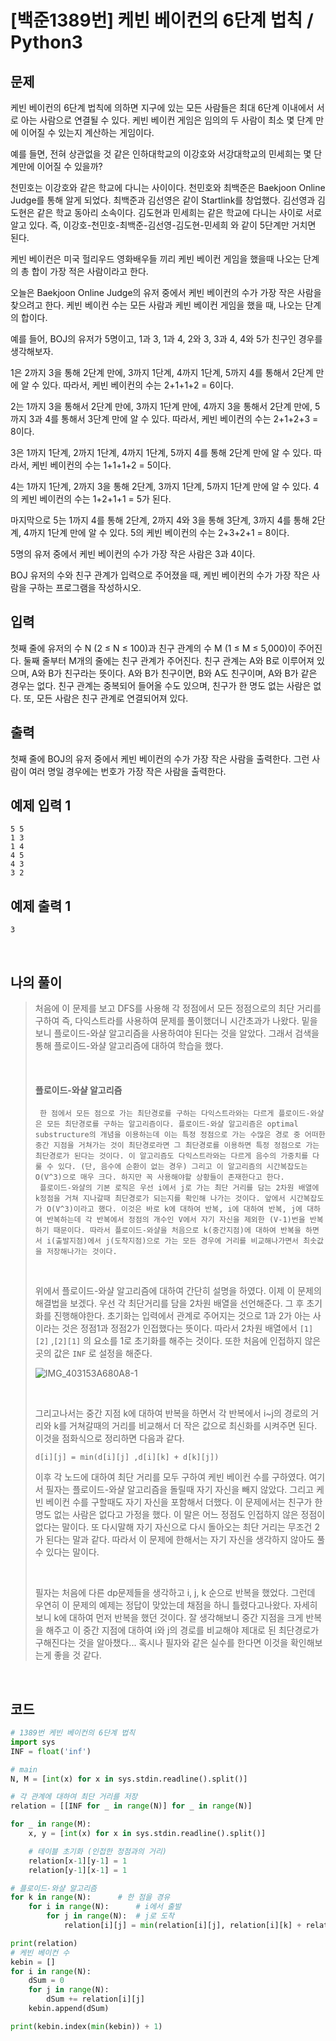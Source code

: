 # [백준1389번] 케빈 베이컨의 6단계 법칙 / Python3

## 문제

케빈 베이컨의 6단계 법칙에 의하면 지구에 있는 모든 사람들은 최대 6단계 이내에서 서로 아는 사람으로 연결될 수 있다. 케빈 베이컨 게임은 임의의 두 사람이 최소 몇 단계 만에 이어질 수 있는지 계산하는 게임이다.

예를 들면, 전혀 상관없을 것 같은 인하대학교의 이강호와 서강대학교의 민세희는 몇 단계만에 이어질 수 있을까?

천민호는 이강호와 같은 학교에 다니는 사이이다. 천민호와 최백준은 Baekjoon Online Judge를 통해 알게 되었다. 최백준과 김선영은 같이 Startlink를 창업했다. 김선영과 김도현은 같은 학교 동아리 소속이다. 김도현과 민세희는 같은 학교에 다니는 사이로 서로 알고 있다. 즉, 이강호-천민호-최백준-김선영-김도현-민세희 와 같이 5단계만 거치면 된다.

케빈 베이컨은 미국 헐리우드 영화배우들 끼리 케빈 베이컨 게임을 했을때 나오는 단계의 총 합이 가장 적은 사람이라고 한다.

오늘은 Baekjoon Online Judge의 유저 중에서 케빈 베이컨의 수가 가장 작은 사람을 찾으려고 한다. 케빈 베이컨 수는 모든 사람과 케빈 베이컨 게임을 했을 때, 나오는 단계의 합이다.

예를 들어, BOJ의 유저가 5명이고, 1과 3, 1과 4, 2와 3, 3과 4, 4와 5가 친구인 경우를 생각해보자.

1은 2까지 3을 통해 2단계 만에, 3까지 1단계, 4까지 1단계, 5까지 4를 통해서 2단계 만에 알 수 있다. 따라서, 케빈 베이컨의 수는 2+1+1+2 = 6이다.

2는 1까지 3을 통해서 2단계 만에, 3까지 1단계 만에, 4까지 3을 통해서 2단계 만에, 5까지 3과 4를 통해서 3단계 만에 알 수 있다. 따라서, 케빈 베이컨의 수는 2+1+2+3 = 8이다.

3은 1까지 1단계, 2까지 1단계, 4까지 1단계, 5까지 4를 통해 2단계 만에 알 수 있다. 따라서, 케빈 베이컨의 수는 1+1+1+2 = 5이다.

4는 1까지 1단계, 2까지 3을 통해 2단계, 3까지 1단계, 5까지 1단계 만에 알 수 있다. 4의 케빈 베이컨의 수는 1+2+1+1 = 5가 된다.

마지막으로 5는 1까지 4를 통해 2단계, 2까지 4와 3을 통해 3단계, 3까지 4를 통해 2단계, 4까지 1단계 만에 알 수 있다. 5의 케빈 베이컨의 수는 2+3+2+1 = 8이다.

5명의 유저 중에서 케빈 베이컨의 수가 가장 작은 사람은 3과 4이다.

BOJ 유저의 수와 친구 관계가 입력으로 주어졌을 때, 케빈 베이컨의 수가 가장 작은 사람을 구하는 프로그램을 작성하시오.

 

## 입력

첫째 줄에 유저의 수 N (2 ≤ N ≤ 100)과 친구 관계의 수 M (1 ≤ M ≤ 5,000)이 주어진다. 둘째 줄부터 M개의 줄에는 친구 관계가 주어진다. 친구 관계는 A와 B로 이루어져 있으며, A와 B가 친구라는 뜻이다. A와 B가 친구이면, B와 A도 친구이며, A와 B가 같은 경우는 없다. 친구 관계는 중복되어 들어올 수도 있으며, 친구가 한 명도 없는 사람은 없다. 또, 모든 사람은 친구 관계로 연결되어져 있다.

## 출력

첫째 줄에 BOJ의 유저 중에서 케빈 베이컨의 수가 가장 작은 사람을 출력한다. 그런 사람이 여러 명일 경우에는 번호가 가장 작은 사람을 출력한다.

## 예제 입력 1

```
5 5
1 3
1 4
4 5
4 3
3 2
```

## 예제 출력 1

```
3
```

<br>

## 나의 풀이

> 처음에 이 문제를 보고 DFS를 사용해 각 정점에서 모든 정점으로의 최단 거리를 구하여 즉, 다익스트라를 사용하여 문제를 풀이했더니 시간초과가 나왔다. 밑을 보니 플로이드-와샬 알고리즘을 사용하여야 된다는 것을 알았다. 그래서 검색을 통해 플로이드-와샬 알고리즘에 대하여 학습을 했다. 
>
> <br>
>
> #### 플로이드-와샬 알고리즘
>
> ```
>  한 점에서 모든 점으로 가는 최단경로를 구하는 다익스트라와는 다르게 플로이드-와샬은 모든 최단경로를 구하는 알고리즘이다. 플로이드-와샬 알고리즘은 optimal substructure의 개념을 이용하는데 이는 특정 정점으로 가는 수많은 경로 중 어떠한 중간 지점을 거쳐가는 것이 최단경로라면 그 최단경로를 이용하면 특정 정점으로 가는 최단경로가 된다는 것이다. 이 알고리즘도 다익스트라와는 다르게 음수의 가중치를 다룰 수 있다. (단, 음수에 순환이 없는 경우) 그리고 이 알고리즘의 시간복잡도는 O(V^3)으로 매우 크다. 하지만 꼭 사용해야할 상황들이 존재한다고 한다.
>  플로이드-와샬의 기본 로직은 우선 i에서 j로 가는 최단 거리를 담는 2차원 배열에 k정점을 거쳐 지나갈때 최단경로가 되는지를 확인해 나가는 것이다. 앞에서 시간복잡도가 O(V^3)이라고 했다. 이것은 바로 k에 대하여 반복, i에 대하여 반복, j에 대하여 반복하는데 각 반복에서 정점의 개수인 V에서 자기 자신을 제외한 (V-1)번을 반복하기 때문이다. 따라서 플로이드-와샬을 처음으로 k(중간지점)에 대하여 반복을 하면서 i(출발지점)에서 j(도착지점)으로 가는 모든 경우에 거리를 비교해나가면서 최솟값을 저장해나가는 것이다. 
> ```
>
> <br>
>
> 위에서 플로이드-와샬 알고리즘에 대하여 간단히 설명을 하였다. 이제 이 문제의 해결법을 보겠다. 우선 각 최단거리를 담을 2차원 배열을 선언해준다. 그 후 초기화를 진행해야한다. 초기화는 입력에서 관계로 주어지는 것으로 1과 2가 아는 사이라는 것은 정점1과 정점2가 인접했다는 뜻이다. 따라서 2차원 배열에서 `[1][2]` ,`[2][1]` 의 요소를 1로 초기화를 해주는 것이다. 또한 처음에 인접하지 않은 곳의 값은 `INF` 로 설정을 해준다. 
>
> ![IMG_403153A680A8-1](https://user-images.githubusercontent.com/37801041/78419508-5f4d9480-7681-11ea-891b-2b26d12ab345.jpeg)
>
> <br>
>
> 그리고나서는 중간 지점 k에 대하여 반복을 하면서 각 반복에서 i~j의 경로의 거리와 k를 거쳐갈때의 거리를 비교해서 더 작은 값으로 최신화를 시켜주면 된다. 이것을 점화식으로 정리하면 다음과 같다. 
>
> `d[i][j] = min(d[i][j] ,d[i][k] + d[k][j])`
>
> 이후 각 노드에 대하여 최단 거리를 모두 구하여 케빈 베이컨 수를 구하였다. 여기서 필자는 플로이드-와샬 알고리즘을 돌릴때 자기 자신을 빼지 않았다. 그리고 케빈 베이컨 수를 구할때도 자기 자신을 포함해서 더했다. 이 문제에서는 친구가 한 명도 없는 사람은 없다고 가정을 했다. 이 말은 어느 정점도 인접하지 않은 정점이 없다는 말이다. 또 다시말해 자기 자신으로 다시 돌아오는 최단 거리는 무조건 2가 된다는 말과 같다. 따라서 이 문제에 한해서는 자기 자신을 생각하지 않아도 풀 수 있다는 말이다.
>
> <br>
>
> 필자는 처음에 다른 dp문제들을 생각하고 i, j, k 순으로 반복을 했었다. 그런데 우연히 이 문제의 예제는 정답이 맞았는데 채점을 하니 틀렸다고나왔다. 자세히보니 k에 대하여 먼저 반복을 했던 것이다. 잘 생각해보니 중간 지점을 크게 반복을 해주고 이 중간 지점에 대하여 i와 j의 경로를 비교해야 제대로 된 최단경로가 구해진다는 것을 알아챘다... 혹시나 필자와 같은 실수를 한다면 이것을 확인해보는게 좋을 것 같다.

<br>

## 코드

```python
# 1389번 케빈 베이컨의 6단계 법칙
import sys
INF = float('inf')

# main
N, M = [int(x) for x in sys.stdin.readline().split()]

# 각 관계에 대하여 최단 거리를 저장
relation = [[INF for _ in range(N)] for _ in range(N)]

for _ in range(M):
    x, y = [int(x) for x in sys.stdin.readline().split()]

    # 테이블 초기화 (인접한 정점과의 거리)
    relation[x-1][y-1] = 1
    relation[y-1][x-1] = 1

# 플로이드-와샬 알고리즘
for k in range(N):      # 한 점을 경유
    for i in range(N):      # i에서 출발
        for j in range(N):  # j로 도착
            relation[i][j] = min(relation[i][j], relation[i][k] + relation[k][j])

print(relation)
# 케빈 베이컨 수
kebin = []
for i in range(N):
    dSum = 0
    for j in range(N):
        dSum += relation[i][j]
    kebin.append(dSum)

print(kebin.index(min(kebin)) + 1)

```



